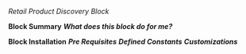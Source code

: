 
*Retail Product Discovery Block*

**Block Summary**
***What does this block do for me?***

**Block Installation**
***Pre Requisites***
***Defined Constants***
***Customizations***
